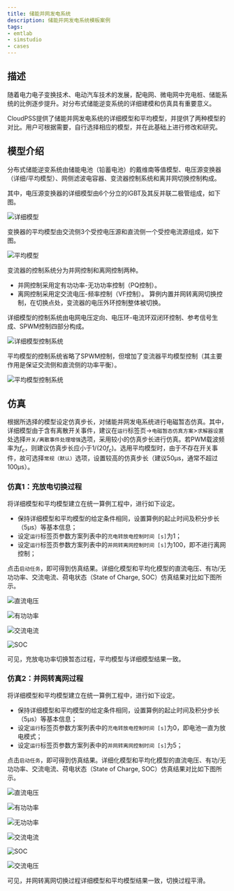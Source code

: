 ```yaml
---
title: 储能并网发电系统
description: 储能并网发电系统模板案例
tags:
- emtlab
- simstudio
- cases
---
```



## 描述
随着电力电子变换技术、电动汽车技术的发展，配电网、微电网中充电桩、储能系统的比例逐步提升。对分布式储能逆变系统的详细建模和仿真具有重要意义。

CloudPSS提供了储能并网发电系统的详细模型和平均模型，并提供了两种模型的对比。用户可根据需要，自行选择相应的模型，并在此基础上进行修改和研究。

## 模型介绍

分布式储能逆变系统由储能电池（铅蓄电池）的戴维南等值模型、电压源变换器（详细/平均模型）、网侧滤波电容器、变流器控制系统和离并网切换控制构成。

其中，电压源变换器的详细模型由6个分立的IGBT及其反并联二极管组成，如下图。

![详细模型](./details.png "详细模型")



变换器的平均模型由交流侧3个受控电压源和直流侧一个受控电流源组成，如下图。

![平均模型](./average.png "平均模型")

变流器的控制系统分为并网控制和离网控制两种。
* 并网控制采用定有功功率-无功功率控制（PQ控制）。
* 离网控制采用定交流电压-频率控制（VF控制）。
算例内置并网转离网切换控制，在切换点处，变流器的电压外环控制整体被切换。

详细模型的控制系统由电网电压定向、电压环-电流环双闭环控制、参考信号生成、SPWM控制四部分构成。

![详细模型控制系统](./details-control.png "详细模型控制系统")

平均模型的控制系统省略了SPWM控制，但增加了变流器平均模型控制（其主要作用是保证交流侧和直流侧的功率平衡）。

![平均模型控制系统](./average-control.png "平均模型控制系统")

## 仿真

根据所选择的模型设定仿真步长，对储能并网发电系统进行电磁暂态仿真。其中，详细模型由于含有离散开关事件，建议在`运行`标签页->`电磁暂态仿真方案`>`求解器设置`处选择`开关/离散事件处理增强`选项，采用较小的仿真步长进行仿真。若PWM载波频率为$f_c$，则建议仿真步长应小于$1/({20f_c})$。选用平均模型时，由于不存在开关事件，故可选择`常规（默认）`选项，设置较高的仿真步长（建议50μs，通常不超过100μs）。 

### 仿真1：充放电切换过程

将详细模型和平均模型建立在统一算例工程中，进行如下设定。
* 保持详细模型和平均模型的给定条件相同，设置算例的起止时间及积分步长（5μs）等基本信息；
* 设定`运行`标签页参数方案列表中的`充电转放电控制时间 [s]`为1；
* 设定`运行`标签页参数方案列表中的`并网转离网控制时间 [s]`为100，即不进行离网控制；


点击`启动任务`，即可得到仿真结果。详细化模型和平均化模型的直流电压、有功/无功功率、交流电流、荷电状态（State of Charge, SOC）仿真结果对比如下图所示。

![直流电压](./BAT6.png "直流电压")

![有功功率](./BAT7.png "有功功率")

![交流电流](./BAT8.png "交流电流")

![SOC](./BAT9.png "SOC")

可见，充放电功率切换暂态过程，平均模型与详细模型结果一致。

### 仿真2：并网转离网过程

将详细模型和平均模型建立在统一算例工程中，进行如下设定。
* 保持详细模型和平均模型的给定条件相同，设置算例的起止时间及积分步长（5μs）等基本信息；
* 设定`运行`标签页参数方案列表中的`充电转放电控制时间 [s]`为0，即电池一直为放电模式；
* 设定`运行`标签页参数方案列表中的`并网转离网控制时间 [s]`为5；


点击`启动任务`，即可得到仿真结果。详细化模型和平均化模型的直流电压、有功/无功功率、交流电流、荷电状态（State of Charge, SOC）仿真结果对比如下图所示。

![直流电压](./BAT11.png "直流电压")

![有功功率](./BAT12.png "有功功率")

![无功功率](./BAT13.png "无功功率")

![交流电流](./BAT14.png "交流电流")

![SOC](./BAT15.png "SOC")

![交流电压](./BAT16.png "交流电压")

可见，并网转离网切换过程详细模型和平均模型结果一致，切换过程平滑。